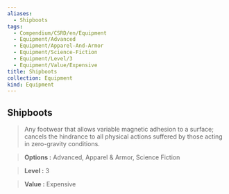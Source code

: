 ```yaml
---
aliases:
  - Shipboots
tags:
  - Compendium/CSRD/en/Equipment
  - Equipment/Advanced
  - Equipment/Apparel-And-Armor
  - Equipment/Science-Fiction
  - Equipment/Level/3
  - Equipment/Value/Expensive
title: Shipboots
collection: Equipment
kind: Equipment
---
```

## Shipboots    
    
>Any footwear that allows variable magnetic adhesion to a surface; cancels the hindrance to all physical actions suffered by those acting in zero-gravity conditions.    
> **Options :** Advanced, Apparel & Armor, Science Fiction    
> **Level :** 3    
> **Value :** Expensive